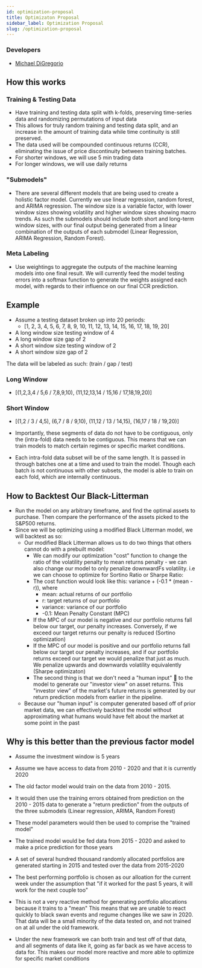 ```yaml
---
id: optimization-proposal
title: Optimizaton Proposal
sidebar_label: Optimization Proposal
slug: /optimization-proposal
---
```

### Developers
- [Michael DiGregorio](https://www.linkedin.com/in/michael-jonathan-digregorio/)

## How this works

### Training & Testing Data

- Have training and testing data split with k-folds, preserving time-series data and randomizing permutations of input data
- This allows for truly random training and testing data split, and an increase in the amount of training data while time continuity is still preserved.
- The data used will be compounded continuous returns (CCR), eliminating the issue of price discontinuity between training batches. 
- For shorter windows, we will use 5 min trading data
- For longer windows, we will use daily returns

### "Submodels"

- There are several different models that are being used to create a holistic factor model. Currently we use linear regression, random forest, and ARIMA regression. The window size is a variable factor, with lower window sizes showing volatility and higher window sizes showing macro trends. As such the submodels should include both short and long-term window sizes, with our final output being generated from a linear combination of the outputs of each submodel (Linear Regression, ARIMA Regression, Random Forest).

### Meta Labeling

- Use weightings to aggregate the outputs of the machine learning models into one final result. We will currently feed the model testing errors into a softmax function to generate the weights assigned each model, with regards to their influence on our final CCR prediction.

## Example

- Assume a testing dataset broken up into 20 periods:
  - [1, 2, 3, 4, 5, 6, 7, 8, 9, 10, 11, 12, 13, 14, 15, 16, 17, 18, 19, 20]
- A long window size testing window of 4
- A long window size gap of 2
- A short window size testing window of 2
- A short window size gap of 2

The data will be labeled as such: (train / gap / test)

### Long Window

- [(1,2,3,4 / 5,6 / 7,8,9,10), (11,12,13,14 / 15,16 / 17,18,19,20)]

### Short Window

- [(1,2 / 3 / 4,5), (6,7 / 8 / 9,10), (11,12 / 13 / 14,15), (16,17 / 18 / 19,20)]

- Importantly, these segments of data do not have to be contiguous, only the (intra-fold) data needs to be contiguous. This means that we can train models to match certain regimes or specific market conditions.
- Each intra-fold data subset will be of the same length. It is passed in through batches one at a time and used to train the model. Though each batch is not continuous with other subsets, the model is able to train on each fold, which are internally continuous.

## How to Backtest Our Black-Litterman

- Run the model on any arbitrary timeframe, and find the optimal assets to purchase. Then compare the performance of the assets picked to the S&P500 returns.
- Since we will be optimizing using a modified Black Litterman model, we will backtest as so: 
  - Our modified Black Litterman allows us to do two things that others cannot do with a prebuilt model:
    - We can modify our optimization "cost" function to change the ratio of the volatility penalty to mean returns penalty - we can also change our model to only penalize downwardFs volatility. i.e we can choose to optimize for Sortino Ratio or Sharpe Ratio: 
    - The cost function would look like this: variance + (-0.1 * (mean - r)), where
      - mean: actual returns of our portfolio
      - r: target returns of our portfolio
      - variance: variance of our portfolio
      - -0.1: Mean Penalty Constant (MPC)
    - If the MPC of our model is negative and our portfolio returns fall below our target, our penalty increases. Conversely, if we exceed our target returns our penalty is reduced (Sortino optimization)
    - If the MPC of our model is positive and our portfolio returns fall below our target our penalty increases, and if our portfolio returns exceed our target we would penalize that just as much. We penalize upwards and downwards volatility equivalently (Sharpe optimizaton)
    - The second thing is that we don't need a "human input" 🚀 to the model to generate our "investor view" on asset returns. This "investor view" of the market's future returns is generated by our return prediction models from earlier in the pipeline.
  - Because our "human input" is computer generated based off of prior market data, we can effectively backtest the model without approximating what humans would have felt about the market at some point in the past

## Why is this better than the previous factor model

- Assume the investment window is 5 years
- Assume we have access to data from 2010 - 2020 and that it is currently 2020
- The old factor model would train on the data from 2010 - 2015.
- It would then use the training errors obtained from prediction on the 2010 - 2015 data to generate a "return prediction" from the outputs of the three submodels (Linear regression, ARIMA, Random Forest)
- These model parameters would then be used to comprise the "trained model" 
- The trained model would be fed data from 2015 - 2020 and asked to make a price prediction for those years
- A set of several hundred thousand randomly allocated portfolios are generated starting in 2015 and tested over the data from 2015-2020
- The best performing portfolio is chosen as our alloation for the current week under the assumption that "if it worked for the past 5 years, it will work for the next couple too"

- This is not a very reactive method for generating portfolio allocations because it trains to a "mean" This means that we are unable to react quickly to black swan events and regume changes like we saw in 2020. That data will be a small minority of the data tested on, and not trained on at all under the old framework.

- Under the new framework we can both train and test off of that data, and all segments of data like it, going as far back as we have access to data for. This makes our model more reactive and more able to optimize for specific market conditions
